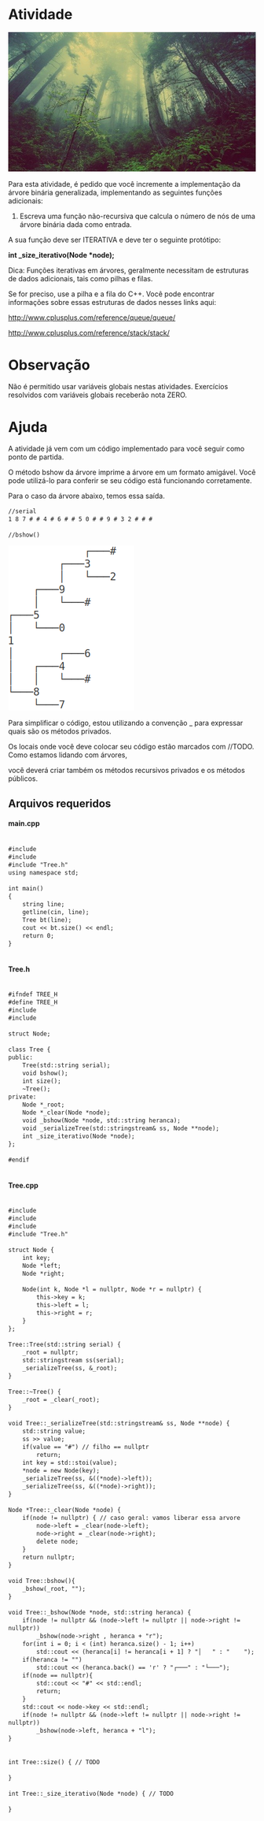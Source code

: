 # Atividade
![Árvore](img/arvore.jpg)

Para esta atividade, é pedido que você incremente a implementação da árvore binária generalizada, implementando as seguintes funções adicionais: 

1. Escreva uma função não-recursiva que calcula o número de nós de uma árvore binária dada como entrada. 

A sua função deve ser ITERATIVA e deve ter o seguinte protótipo:

<b>int _size_iterativo(Node *node);</b>

Dica: Funções iterativas em árvores, geralmente necessitam de estruturas de dados adicionais, tais como pilhas e filas.

Se for preciso, use a pilha e a fila do C++. Você pode encontrar informações sobre essas estruturas
de dados nesses links aqui:

http://www.cplusplus.com/reference/queue/queue/

http://www.cplusplus.com/reference/stack/stack/

# Observação
Não é permitido usar variáveis globais nestas atividades.
Exercícios resolvidos com variáveis globais receberão nota ZERO.

# Ajuda

A atividade já vem com um código implementado para você seguir como ponto de partida.

O método bshow da árvore imprime a árvore em um formato amigável. Você pode utilizá-lo para conferir se seu código está funcionando corretamente.

Para o caso da árvore abaixo, temos essa saída.

```
//serial
1 8 7 # # 4 # 6 # # 5 0 # # 9 # 3 2 # # #

//bshow()
```

![Árvore binária](img/arvore2.png)

Para simplificar o código, estou utilizando a convenção _ para expressar quais são os métodos privados.

Os locais onde você deve colocar seu código estão marcados com //TODO. Como estamos lidando com árvores,

você deverá criar também os métodos recursivos privados e os métodos públicos.


## Arquivos requeridos

#### main.cpp
<pre>
<code>
#include <iostream>
#include <string>
#include "Tree.h"
using namespace std;

int main()
{
    string line;
    getline(cin, line);
    Tree bt(line);
    cout << bt.size() << endl;
    return 0;
}
</code>
</pre>


#### Tree.h
<pre>
<code>
#ifndef TREE_H
#define TREE_H
#include <string>
#include <sstream>

struct Node;

class Tree {
public:
    Tree(std::string serial);
    void bshow();
    int size();
    ~Tree();
private:
    Node *_root;
    Node *_clear(Node *node);
    void _bshow(Node *node, std::string heranca);
    void _serializeTree(std::stringstream& ss, Node **node);
    int _size_iterativo(Node *node);
};

#endif
</code>
</pre>

#### Tree.cpp

<pre>
<code>
#include <iostream>
#include <sstream>
#include <string>
#include "Tree.h"

struct Node {
    int key;
    Node *left;
    Node *right;

    Node(int k, Node *l = nullptr, Node *r = nullptr) {
        this->key = k;
        this->left = l;
        this->right = r;
    }
};

Tree::Tree(std::string serial) {
    _root = nullptr;
    std::stringstream ss(serial);
    _serializeTree(ss, &_root);
}

Tree::~Tree() {
    _root = _clear(_root);
}

void Tree::_serializeTree(std::stringstream& ss, Node **node) {
    std::string value;
    ss >> value;
    if(value == "#") // filho == nullptr
        return;
    int key = std::stoi(value);
    *node = new Node(key);
    _serializeTree(ss, &((*node)->left));
    _serializeTree(ss, &((*node)->right));
}

Node *Tree::_clear(Node *node) {
    if(node != nullptr) { // caso geral: vamos liberar essa arvore
        node->left = _clear(node->left);
        node->right = _clear(node->right);
        delete node;
    }
    return nullptr;
}

void Tree::bshow(){
    _bshow(_root, "");
}

void Tree::_bshow(Node *node, std::string heranca) {
    if(node != nullptr && (node->left != nullptr || node->right != nullptr))
        _bshow(node->right , heranca + "r");
    for(int i = 0; i < (int) heranca.size() - 1; i++)
        std::cout << (heranca[i] != heranca[i + 1] ? "│   " : "    ");
    if(heranca != "")
        std::cout << (heranca.back() == 'r' ? "┌───" : "└───");
    if(node == nullptr){
        std::cout << "#" << std::endl;
        return;
    }
    std::cout << node->key << std::endl;
    if(node != nullptr && (node->left != nullptr || node->right != nullptr))
        _bshow(node->left, heranca + "l");
}


int Tree::size() { // TODO
    
}

int Tree::_size_iterativo(Node *node) { // TODO
    
}
</code>
</pre>